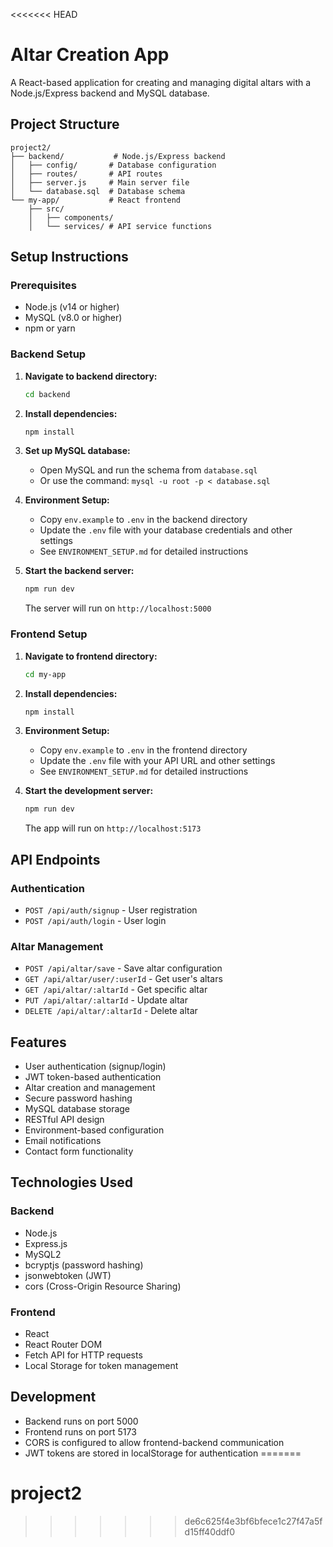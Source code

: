 <<<<<<< HEAD
# Altar Creation App

A React-based application for creating and managing digital altars with a Node.js/Express backend and MySQL database.

## Project Structure

```
project2/
├── backend/           # Node.js/Express backend
│   ├── config/       # Database configuration
│   ├── routes/       # API routes
│   ├── server.js     # Main server file
│   └── database.sql  # Database schema
└── my-app/           # React frontend
    ├── src/
    │   ├── components/
    │   └── services/ # API service functions
```

## Setup Instructions

### Prerequisites

- Node.js (v14 or higher)
- MySQL (v8.0 or higher)
- npm or yarn

### Backend Setup

1. **Navigate to backend directory:**
   ```bash
   cd backend
   ```

2. **Install dependencies:**
   ```bash
   npm install
   ```

3. **Set up MySQL database:**
   - Open MySQL and run the schema from `database.sql`
   - Or use the command: `mysql -u root -p < database.sql`

4. **Environment Setup:**
   - Copy `env.example` to `.env` in the backend directory
   - Update the `.env` file with your database credentials and other settings
   - See `ENVIRONMENT_SETUP.md` for detailed instructions

5. **Start the backend server:**
   ```bash
   npm run dev
   ```
   The server will run on `http://localhost:5000`

### Frontend Setup

1. **Navigate to frontend directory:**
   ```bash
   cd my-app
   ```

2. **Install dependencies:**
   ```bash
   npm install
   ```

3. **Environment Setup:**
   - Copy `env.example` to `.env` in the frontend directory
   - Update the `.env` file with your API URL and other settings
   - See `ENVIRONMENT_SETUP.md` for detailed instructions

4. **Start the development server:**
   ```bash
   npm run dev
   ```
   The app will run on `http://localhost:5173`

## API Endpoints

### Authentication
- `POST /api/auth/signup` - User registration
- `POST /api/auth/login` - User login

### Altar Management
- `POST /api/altar/save` - Save altar configuration
- `GET /api/altar/user/:userId` - Get user's altars
- `GET /api/altar/:altarId` - Get specific altar
- `PUT /api/altar/:altarId` - Update altar
- `DELETE /api/altar/:altarId` - Delete altar

## Features

- User authentication (signup/login)
- JWT token-based authentication
- Altar creation and management
- Secure password hashing
- MySQL database storage
- RESTful API design
- Environment-based configuration
- Email notifications
- Contact form functionality

## Technologies Used

### Backend
- Node.js
- Express.js
- MySQL2
- bcryptjs (password hashing)
- jsonwebtoken (JWT)
- cors (Cross-Origin Resource Sharing)

### Frontend
- React
- React Router DOM
- Fetch API for HTTP requests
- Local Storage for token management

## Development

- Backend runs on port 5000
- Frontend runs on port 5173
- CORS is configured to allow frontend-backend communication
- JWT tokens are stored in localStorage for authentication 
=======
# project2
>>>>>>> de6c625f4e3bf6bfece1c27f47a5fd15ff40ddf0
